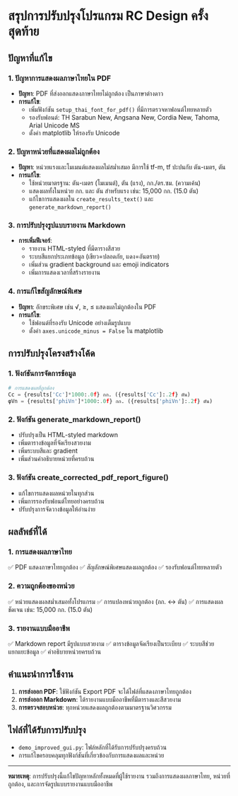 # สรุปการปรับปรุงโปรแกรม RC Design ครั้งสุดท้าย

## ปัญหาที่แก้ไข

### 1. ปัญหาการแสดงผลภาษาไทยใน PDF
- **ปัญหา**: PDF ที่ส่งออกแสดงภาษาไทยไม่ถูกต้อง เป็นภาษาต่างดาว
- **การแก้ไข**: 
  - เพิ่มฟังก์ชัน `setup_thai_font_for_pdf()` ที่มีการตรวจหาฟอนต์ไทยหลายตัว
  - รองรับฟอนต์: TH Sarabun New, Angsana New, Cordia New, Tahoma, Arial Unicode MS
  - ตั้งค่า matplotlib ให้รองรับ Unicode

### 2. ปัญหาหน่วยที่แสดงผลไม่ถูกต้อง
- **ปัญหา**: หน่วยแรงและโมเมนต์แสดงผลไม่สม่ำเสมอ มีการใช้ tf-m, tf ปะปนกับ ตัน-เมตร, ตัน
- **การแก้ไข**:
  - ใช้หน่วยมาตรฐาน: ตัน-เมตร (โมเมนต์), ตัน (แรง), กก./ตร.ซม. (ความเค้น)
  - แสดงผลทั้งในหน่วย กก. และ ตัน สำหรับแรง เช่น: 15,000 กก. (15.0 ตัน)
  - แก้ไขการแสดงผลใน `create_results_text()` และ `generate_markdown_report()`

### 3. การปรับปรุงรูปแบบรายงาน Markdown
- **การเพิ่มฟีเจอร์**:
  - รายงาน HTML-styled ที่มีตารางสีสวย
  - ระบบสีแยกประเภทข้อมูล (เขียว=ปลอดภัย, แดง=อันตราย)
  - เพิ่มส่วน gradient background และ emoji indicators
  - เพิ่มการแสดงเวลาที่สร้างรายงาน

### 4. การแก้ไขสัญลักษณ์พิเศษ
- **ปัญหา**: อักขระพิเศษ เช่น √, ≥, ≤ แสดงผลไม่ถูกต้องใน PDF
- **การแก้ไข**: 
  - ใช้ฟอนต์ที่รองรับ Unicode อย่างเต็มรูปแบบ
  - ตั้งค่า `axes.unicode_minus = False` ใน matplotlib

## การปรับปรุงโครงสร้างโค้ด

### 1. ฟังก์ชันการจัดการข้อมูล
```python
# การแสดงผลที่ถูกต้อง
Cc = {results['Cc']*1000:.0f} กก. ({results['Cc']:.2f} ตัน)
φVn = {results['phiVn']*1000:.0f} กก. ({results['phiVn']:.2f} ตัน)
```

### 2. ฟังก์ชัน generate_markdown_report()
- ปรับปรุงเป็น HTML-styled markdown
- เพิ่มตารางข้อมูลที่จัดเรียงสวยงาม
- เพิ่มระบบสีและ gradient
- เพิ่มส่วนคำอธิบายหน่วยที่ครบถ้วน

### 3. ฟังก์ชัน create_corrected_pdf_report_figure()
- แก้ไขการแสดงผลหน่วยในทุกส่วน
- เพิ่มการรองรับฟอนต์ไทยอย่างครบถ้วน
- ปรับปรุงการจัดวางข้อมูลให้อ่านง่าย

## ผลลัพธ์ที่ได้

### 1. การแสดงผลภาษาไทย
✅ PDF แสดงภาษาไทยถูกต้อง
✅ สัญลักษณ์พิเศษแสดงผลถูกต้อง
✅ รองรับฟอนต์ไทยหลายตัว

### 2. ความถูกต้องของหน่วย
✅ หน่วยแสดงผลสม่ำเสมอทั้งโปรแกรม
✅ การแปลงหน่วยถูกต้อง (กก. ↔ ตัน)
✅ การแสดงผลชัดเจน เช่น: 15,000 กก. (15.0 ตัน)

### 3. รายงานแบบมืออาชีพ
✅ Markdown report มีรูปแบบสวยงาม
✅ ตารางข้อมูลจัดเรียงเป็นระเบียบ
✅ ระบบสีช่วยแยกแยะข้อมูล
✅ คำอธิบายหน่วยครบถ้วน

## คำแนะนำการใช้งาน

1. **การส่งออก PDF**: ใช้ฟังก์ชัน Export PDF จะได้ไฟล์ที่แสดงภาษาไทยถูกต้อง
2. **การส่งออก Markdown**: ได้รายงานแบบมืออาชีพที่มีตารางและสีสวยงาม
3. **การตรวจสอบหน่วย**: ทุกหน่วยแสดงผลถูกต้องตามมาตรฐานวิศวกรรม

## ไฟล์ที่ได้รับการปรับปรุง

- `demo_improved_gui.py`: ไฟล์หลักที่ได้รับการปรับปรุงครบถ้วน
- การแก้ไขครอบคลุมทุกฟังก์ชันที่เกี่ยวข้องกับการแสดงผลและหน่วย

---

**หมายเหตุ**: การปรับปรุงนี้แก้ไขปัญหาหลักทั้งหมดที่ผู้ใช้รายงาน รวมถึงการแสดงผลภาษาไทย, หน่วยที่ถูกต้อง, และการจัดรูปแบบรายงานแบบมืออาชีพ
